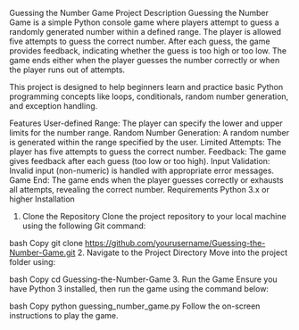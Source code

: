 Guessing the Number Game
Project Description
Guessing the Number Game is a simple Python console game where players attempt to guess a randomly generated number within a defined range. The player is allowed five attempts to guess the correct number. After each guess, the game provides feedback, indicating whether the guess is too high or too low. The game ends either when the player guesses the number correctly or when the player runs out of attempts.

This project is designed to help beginners learn and practice basic Python programming concepts like loops, conditionals, random number generation, and exception handling.

Features
User-defined Range: The player can specify the lower and upper limits for the number range.
Random Number Generation: A random number is generated within the range specified by the user.
Limited Attempts: The player has five attempts to guess the correct number.
Feedback: The game gives feedback after each guess (too low or too high).
Input Validation: Invalid input (non-numeric) is handled with appropriate error messages.
Game End: The game ends when the player guesses correctly or exhausts all attempts, revealing the correct number.
Requirements
Python 3.x or higher
Installation
1. Clone the Repository
Clone the project repository to your local machine using the following Git command:

bash
Copy
git clone https://github.com/yourusername/Guessing-the-Number-Game.git
2. Navigate to the Project Directory
Move into the project folder using:

bash
Copy
cd Guessing-the-Number-Game
3. Run the Game
Ensure you have Python 3 installed, then run the game using the command below:

bash
Copy
python guessing_number_game.py
Follow the on-screen instructions to play the game.

